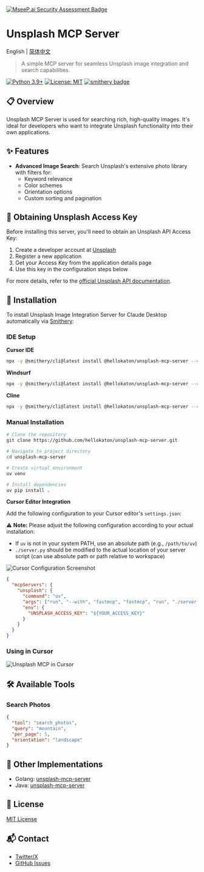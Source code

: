 [![MseeP.ai Security Assessment Badge](https://mseep.net/pr/hellokaton-unsplash-mcp-server-badge.png)](https://mseep.ai/app/hellokaton-unsplash-mcp-server)

# Unsplash MCP Server

English | [简体中文](README_zh.md)

> A simple MCP server for seamless Unsplash image integration and search capabilities.

[![Python 3.9+](https://img.shields.io/badge/python-3.9+-blue.svg)](https://www.python.org/downloads/)
[![License: MIT](https://img.shields.io/badge/License-MIT-yellow.svg)](https://opensource.org/licenses/MIT)
[![smithery badge](https://smithery.ai/badge/@hellokaton/unsplash-mcp-server)](https://smithery.ai/server/@hellokaton/unsplash-mcp-server)

## 📋 Overview

Unsplash MCP Server is used for searching rich, high-quality images. It's ideal for developers who want to integrate Unsplash functionality into their own applications.

## ✨ Features

- **Advanced Image Search**: Search Unsplash's extensive photo library with filters for:
  - Keyword relevance
  - Color schemes
  - Orientation options
  - Custom sorting and pagination

## 🔑 Obtaining Unsplash Access Key

Before installing this server, you'll need to obtain an Unsplash API Access Key:

1. Create a developer account at [Unsplash](https://unsplash.com/developers)
2. Register a new application
3. Get your Access Key from the application details page
4. Use this key in the configuration steps below

For more details, refer to the [official Unsplash API documentation](https://unsplash.com/documentation).

## 🚀 Installation

To install Unsplash Image Integration Server for Claude Desktop automatically via [Smithery](https://smithery.ai/server/@hellokaton/unsplash-mcp-server):

### IDE Setup

**Cursor IDE**

```bash
npx -y @smithery/cli@latest install @hellokaton/unsplash-mcp-server --client cursor --key 7558c683-****-****
```

**Windsurf**

```bash
npx -y @smithery/cli@latest install @hellokaton/unsplash-mcp-server --client windsurf --key 7558c683-****-****
```

**Cline**

```bash
npx -y @smithery/cli@latest install @hellokaton/unsplash-mcp-server --client cline --key 7558c683-****-****
```

### Manual Installation

```bash
# Clone the repository
git clone https://github.com/hellokaton/unsplash-mcp-server.git

# Navigate to project directory
cd unsplash-mcp-server

# Create virtual environment
uv venv

# Install dependencies
uv pip install .
```

**Cursor Editor Integration**

Add the following configuration to your Cursor editor's `settings.json`:

⚠️ **Note:** Please adjust the following configuration according to your actual installation:

- If `uv` is not in your system PATH, use an absolute path (e.g., `/path/to/uv`)
- `./server.py` should be modified to the actual location of your server script (can use absolute path or path relative to workspace)

<img src="screenshots/Snipaste_1.png" alt="Cursor Configuration Screenshot" />

```json
{
  "mcpServers": {
    "unsplash": {
      "command": "uv",
      "args": ["run", "--with", "fastmcp", "fastmcp", "run", "./server.py"],
      "env": {
        "UNSPLASH_ACCESS_KEY": "${YOUR_ACCESS_KEY}"
      }
    }
  }
}
```

### Using in Cursor

<img src="screenshots/Snipaste_2.png" alt="Unsplash MCP in Cursor" />

## 🛠️ Available Tools

### Search Photos

```json
{
  "tool": "search_photos",
  "query": "mountain",
  "per_page": 5,
  "orientation": "landscape"
}
```

## 🔄 Other Implementations

- Golang: [unsplash-mcp-server](https://github.com/douglarek/unsplash-mcp-server)
- Java: [unsplash-mcp-server](https://github.com/JavaProgrammerLB/unsplash-mcp-server)

## 📄 License

[MIT License](LICENSE)

## 📬 Contact

- [Twitter/X](https://x.com/hellokaton)
- [GitHub Issues](https://github.com/hellokaton/unsplash-mcp-server/issues)
